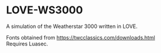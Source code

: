 # LOVE-WS3000
A simulation of the Weatherstar 3000 written in LOVE.

Fonts obtained from https://twcclassics.com/downloads.html    
Requires Luasec.

